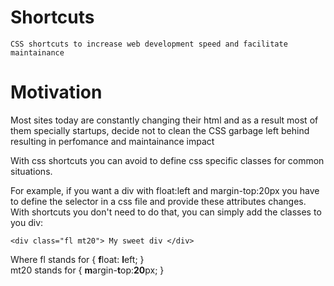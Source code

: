 # Shortcuts
    CSS shortcuts to increase web development speed and facilitate maintainance
    
# Motivation    

Most sites today are constantly changing their html and as a result most of them specially startups, decide not to clean the CSS garbage left behind resulting in perfomance and maintainance impact

With css shortcuts you can avoid to define css specific classes for common situations.

For example, if you want a div with float:left and margin-top:20px you have to define the selector in a css file and provide these attributes changes. With shortcuts you don't need to do that, you can simply add the classes to you div:

    <div class="fl mt20"> My sweet div </div>
    
Where 
        fl stands for { <b>f</b>loat: <b>l</b>eft; }    
        mt20 stands for { <b>m</b>argin-<b>t</b>op:<b>20</b>px; }
    
    